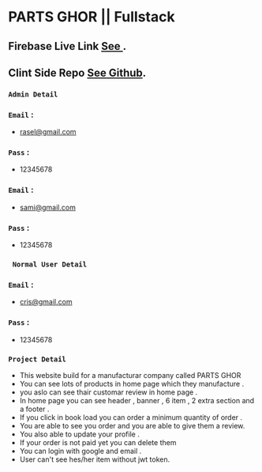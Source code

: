 # PARTS GHOR || Fullstack



## Firebase Live Link [See ](https://parts-ghor.web.app/).


## Clint Side Repo [See Github](https://github.com/BabluMia/parts-ghor-client-fullstack).



### `Admin Detail`

### `Email` : 
* rasel@gmail.com
### `Pass` : 
* 12345678

### `Email` : 
* sami@gmail.com
### `Pass` : 
* 12345678


### ` Normal User Detail`

### `Email` : 
* cris@gmail.com
### `Pass` : 
* 12345678



### `Project Detail`

* This website build for a manufacturar  company called PARTS GHOR
* You can see lots of products in home page which they manufacture .
* you aslo can see thair customar review in home page .
* In home page you can see header , banner , 6 item , 2 extra section and a footer .
* If you click in book load you can order a minimum quantity of order .
* You are able to see you order and you are able to give them a review.
* You also able to update your profile .
* If your order is not paid yet you can delete them 
* You can login with google and email .
* User can't see hes/her item without jwt token.